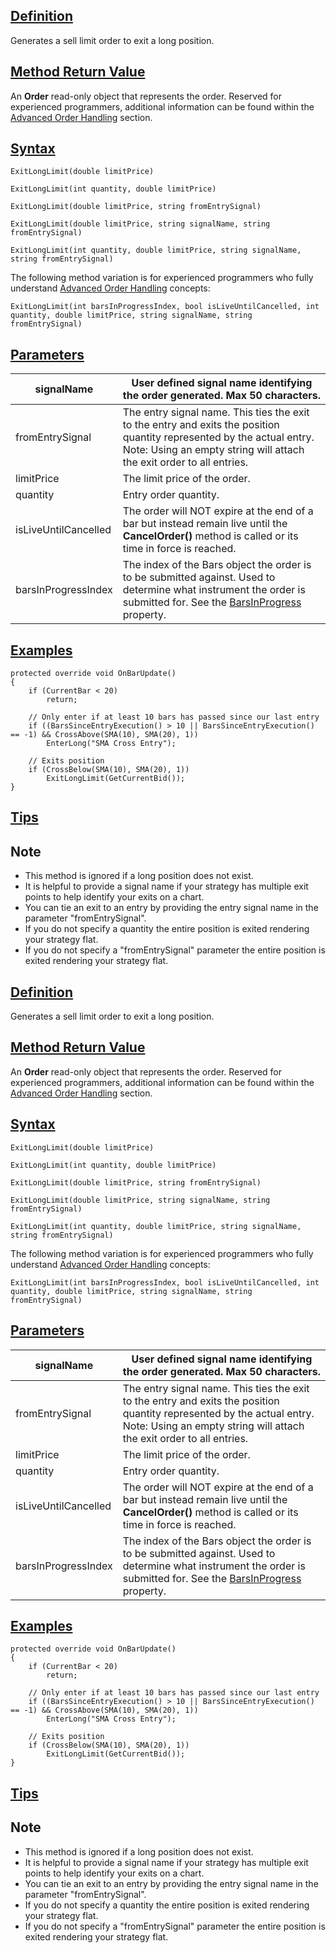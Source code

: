 ## [Definition](https://developer.ninjatrader.com/docs/desktop/exitlonglimit\#definition)

Generates a sell limit order to exit a long position.

## [Method Return Value](https://developer.ninjatrader.com/docs/desktop/exitlonglimit\#method-return-value)

An **Order** read-only object that represents the order. Reserved for experienced programmers, additional information can be found within the [Advanced Order Handling](https://developer.ninjatrader.com/docs/desktop/advanced_order_handling) section.

## [Syntax](https://developer.ninjatrader.com/docs/desktop/exitlonglimit\#syntax)

`ExitLongLimit(double limitPrice)`

`ExitLongLimit(int quantity, double limitPrice)`

`ExitLongLimit(double limitPrice, string fromEntrySignal)`

`ExitLongLimit(double limitPrice, string signalName, string fromEntrySignal)`

`ExitLongLimit(int quantity, double limitPrice, string signalName, string fromEntrySignal)`

The following method variation is for experienced programmers who fully understand [Advanced Order Handling](https://developer.ninjatrader.com/docs/desktop/advanced_order_handling) concepts:

`ExitLongLimit(int barsInProgressIndex, bool isLiveUntilCancelled, int quantity, double limitPrice, string signalName, string fromEntrySignal)`

## [Parameters](https://developer.ninjatrader.com/docs/desktop/exitlonglimit\#parameters)

| signalName | User defined signal name identifying the order generated. Max 50 characters. |
| --- | --- |
| fromEntrySignal | The entry signal name. This ties the exit to the entry and exits the position quantity represented by the actual entry. Note: Using an empty string will attach the exit order to all entries. |
| limitPrice | The limit price of the order. |
| quantity | Entry order quantity. |
| isLiveUntilCancelled | The order will NOT expire at the end of a bar but instead remain live until the **CancelOrder()** method is called or its time in force is reached. |
| barsInProgressIndex | The index of the Bars object the order is to be submitted against. Used to determine what instrument the order is submitted for. See the [BarsInProgress](https://developer.ninjatrader.com/docs/desktop/barsinprogress) property. |

## [Examples](https://developer.ninjatrader.com/docs/desktop/exitlonglimit\#examples)

```jsx-150469391 csharp
protected override void OnBarUpdate()
{
    if (CurrentBar < 20)
        return;

    // Only enter if at least 10 bars has passed since our last entry
    if ((BarsSinceEntryExecution() > 10 || BarsSinceEntryExecution() == -1) && CrossAbove(SMA(10), SMA(20), 1))
        EnterLong("SMA Cross Entry");

    // Exits position
    if (CrossBelow(SMA(10), SMA(20), 1))
        ExitLongLimit(GetCurrentBid());
}

```

## [Tips](https://developer.ninjatrader.com/docs/desktop/exitlonglimit\#tips)

## Note

- This method is ignored if a long position does not exist.
- It is helpful to provide a signal name if your strategy has multiple exit points to help identify your exits on a chart.
- You can tie an exit to an entry by providing the entry signal name in the parameter "fromEntrySignal".
- If you do not specify a quantity the entire position is exited rendering your strategy flat.
- If you do not specify a "fromEntrySignal" parameter the entire position is exited rendering your strategy flat.

## [Definition](https://developer.ninjatrader.com/docs/desktop/exitlonglimit\#definition)

Generates a sell limit order to exit a long position.

## [Method Return Value](https://developer.ninjatrader.com/docs/desktop/exitlonglimit\#method-return-value)

An **Order** read-only object that represents the order. Reserved for experienced programmers, additional information can be found within the [Advanced Order Handling](https://developer.ninjatrader.com/docs/desktop/advanced_order_handling) section.

## [Syntax](https://developer.ninjatrader.com/docs/desktop/exitlonglimit\#syntax)

`ExitLongLimit(double limitPrice)`

`ExitLongLimit(int quantity, double limitPrice)`

`ExitLongLimit(double limitPrice, string fromEntrySignal)`

`ExitLongLimit(double limitPrice, string signalName, string fromEntrySignal)`

`ExitLongLimit(int quantity, double limitPrice, string signalName, string fromEntrySignal)`

The following method variation is for experienced programmers who fully understand [Advanced Order Handling](https://developer.ninjatrader.com/docs/desktop/advanced_order_handling) concepts:

`ExitLongLimit(int barsInProgressIndex, bool isLiveUntilCancelled, int quantity, double limitPrice, string signalName, string fromEntrySignal)`

## [Parameters](https://developer.ninjatrader.com/docs/desktop/exitlonglimit\#parameters)

| signalName | User defined signal name identifying the order generated. Max 50 characters. |
| --- | --- |
| fromEntrySignal | The entry signal name. This ties the exit to the entry and exits the position quantity represented by the actual entry. Note: Using an empty string will attach the exit order to all entries. |
| limitPrice | The limit price of the order. |
| quantity | Entry order quantity. |
| isLiveUntilCancelled | The order will NOT expire at the end of a bar but instead remain live until the **CancelOrder()** method is called or its time in force is reached. |
| barsInProgressIndex | The index of the Bars object the order is to be submitted against. Used to determine what instrument the order is submitted for. See the [BarsInProgress](https://developer.ninjatrader.com/docs/desktop/barsinprogress) property. |

## [Examples](https://developer.ninjatrader.com/docs/desktop/exitlonglimit\#examples)

```jsx-150469391 csharp
protected override void OnBarUpdate()
{
    if (CurrentBar < 20)
        return;

    // Only enter if at least 10 bars has passed since our last entry
    if ((BarsSinceEntryExecution() > 10 || BarsSinceEntryExecution() == -1) && CrossAbove(SMA(10), SMA(20), 1))
        EnterLong("SMA Cross Entry");

    // Exits position
    if (CrossBelow(SMA(10), SMA(20), 1))
        ExitLongLimit(GetCurrentBid());
}

```

## [Tips](https://developer.ninjatrader.com/docs/desktop/exitlonglimit\#tips)

## Note

- This method is ignored if a long position does not exist.
- It is helpful to provide a signal name if your strategy has multiple exit points to help identify your exits on a chart.
- You can tie an exit to an entry by providing the entry signal name in the parameter "fromEntrySignal".
- If you do not specify a quantity the entire position is exited rendering your strategy flat.
- If you do not specify a "fromEntrySignal" parameter the entire position is exited rendering your strategy flat.